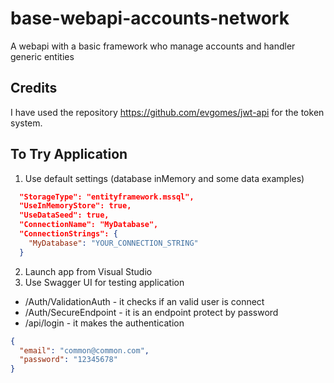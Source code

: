 # base-webapi-accounts-network
A webapi with a basic framework who manage accounts and handler generic entities

## Credits  
I have used the repository https://github.com/evgomes/jwt-api for the token system.  

## To Try Application
1. Use default settings (database inMemory and some data examples)  
```json
  "StorageType": "entityframework.mssql",
  "UseInMemoryStore": true,
  "UseDataSeed": true,
  "ConnectionName": "MyDatabase",
  "ConnectionStrings": {
    "MyDatabase": "YOUR_CONNECTION_STRING"
  }
```
2. Launch app from Visual Studio  
3. Use Swagger UI for testing application  
- /Auth/ValidationAuth - it checks if an valid user is connect  
- /Auth/SecureEndpoint - it is an endpoint protect by password  
- /api/login - it makes the authentication  
```json
{
  "email": "common@common.com",
  "password": "12345678"
}
```